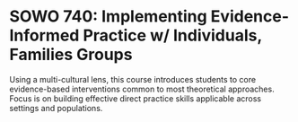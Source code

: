 # SOWO 740: Implementing Evidence-Informed Practice w/ Individuals, Families Groups

Using a multi-cultural lens, this course introduces students to core evidence-based interventions common to most theoretical approaches. Focus is on building effective direct practice skills applicable across settings and populations.